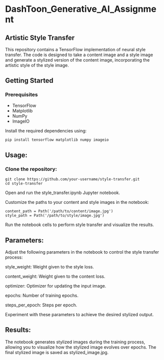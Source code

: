 # DashToon_Generative_AI_Assignment
## Artistic Style Transfer

This repository contains a TensorFlow implementation of neural style transfer. The code is designed to take a content image and a style image and generate a stylized version of the content image, incorporating the artistic style of the style image.

## Getting Started

### Prerequisites

- TensorFlow
- Matplotlib
- NumPy
- ImageIO

Install the required dependencies using:
```bash
pip install tensorflow matplotlib numpy imageio
```
## Usage:
### Clone the repository:
```
git clone https://github.com/your-username/style-transfer.git
cd style-transfer
```
Open and run the style_transfer.ipynb Jupyter notebook.

Customize the paths to your content and style images in the notebook:

```
content_path = Path('/path/to/content/image.jpg')
style_path = Path('/path/to/style/image.jpg')
```
Run the notebook cells to perform style transfer and visualize the results.
## Parameters:
Adjust the following parameters in the notebook to control the style transfer process:

style_weight: Weight given to the style loss.

content_weight: Weight given to the content loss.

optimizer: Optimizer for updating the input image.

epochs: Number of training epochs.

steps_per_epoch: Steps per epoch.


Experiment with these parameters to achieve the desired stylized output.

## Results:
The notebook generates stylized images during the training process, allowing you to visualize how the stylized image evolves over epochs. The final stylized image is saved as stylized_image.jpg.
